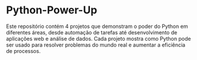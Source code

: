# Python-Power-Up
Este repositório contém 4 projetos que demonstram o poder do Python em diferentes áreas, desde automação de tarefas até desenvolvimento de aplicações web e análise de dados. Cada projeto mostra como Python pode ser usado para resolver problemas do mundo real e aumentar a eficiência de processos.
